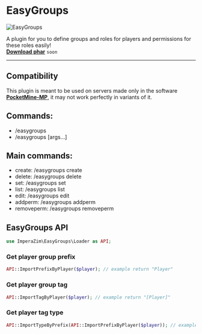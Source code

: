 # EasyGroups 
![EasyGroups](https://media.discordapp.net/attachments/645792232632221729/1032113968845697034/57_Sem_Titulo_20221018041500.png)

A plugin for you to define groups and roles for players and permissions for these roles easily! <br> **[Download phar]()** ``soon``
- - - -
## Compatibility 
This plugin is meant to be used on servers made only in the software **[PocketMine-MP](https://github.com/pmmp/PocketMine-MP)**, it may not work perfectly in variants of it.

## Commands:
- /easygroups
- /easygroups [args...]

## Main commands:
- create: /easygroups create
- delete: /easygroups delete
- set: /easygroups set
- list: /easygroups list
- edit: /easygroups edit
- addperm: /easygroups addperm
- removeperm: /easygroups removeperm

## EasyGroups API
```php 
use ImperaZim\EasyGroups\Loader as API;
```
### Get player group prefix
```php
API::ImportPrefixByPlayer($player); // example return "Player"
```
### Get player group tag
```php
API::ImportTagByPlayer($player); // example return "[Player]"
```
### Get player tag type
```php
API::ImportTypeByPrefix(API::ImportPrefixByPlayer($player)); // example return "normal"
```
